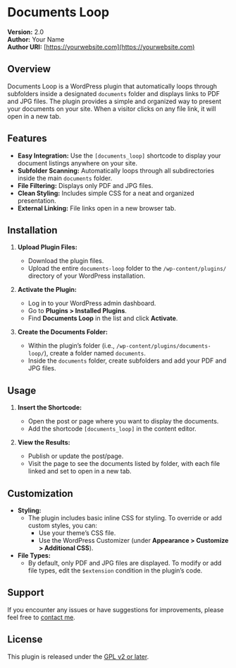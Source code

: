 # Documents Loop

**Version:** 2.0  
**Author:** Your Name  
**Author URI:** [https://yourwebsite.com](https://yourwebsite.com)

## Overview

Documents Loop is a WordPress plugin that automatically loops through subfolders inside a designated `documents` folder and displays links to PDF and JPG files. The plugin provides a simple and organized way to present your documents on your site. When a visitor clicks on any file link, it will open in a new tab.

## Features

- **Easy Integration:** Use the `[documents_loop]` shortcode to display your document listings anywhere on your site.
- **Subfolder Scanning:** Automatically loops through all subdirectories inside the main `documents` folder.
- **File Filtering:** Displays only PDF and JPG files.
- **Clean Styling:** Includes simple CSS for a neat and organized presentation.
- **External Linking:** File links open in a new browser tab.

## Installation

1. **Upload Plugin Files:**
   - Download the plugin files.
   - Upload the entire `documents-loop` folder to the `/wp-content/plugins/` directory of your WordPress installation.

2. **Activate the Plugin:**
   - Log in to your WordPress admin dashboard.
   - Go to **Plugins > Installed Plugins**.
   - Find **Documents Loop** in the list and click **Activate**.

3. **Create the Documents Folder:**
   - Within the plugin’s folder (i.e., `/wp-content/plugins/documents-loop/`), create a folder named `documents`.
   - Inside the `documents` folder, create subfolders and add your PDF and JPG files.

## Usage

1. **Insert the Shortcode:**
   - Open the post or page where you want to display the documents.
   - Add the shortcode `[documents_loop]` in the content editor.

2. **View the Results:**
   - Publish or update the post/page.
   - Visit the page to see the documents listed by folder, with each file linked and set to open in a new tab.

## Customization

- **Styling:**
  - The plugin includes basic inline CSS for styling. To override or add custom styles, you can:
    - Use your theme’s CSS file.
    - Use the WordPress Customizer (under **Appearance > Customize > Additional CSS**).
- **File Types:**
  - By default, only PDF and JPG files are displayed. To modify or add file types, edit the `$extension` condition in the plugin’s code.

## Support

If you encounter any issues or have suggestions for improvements, please feel free to [contact me](https://yourwebsite.com).

## License

This plugin is released under the [GPL v2 or later](https://www.gnu.org/licenses/gpl-2.0.html).
